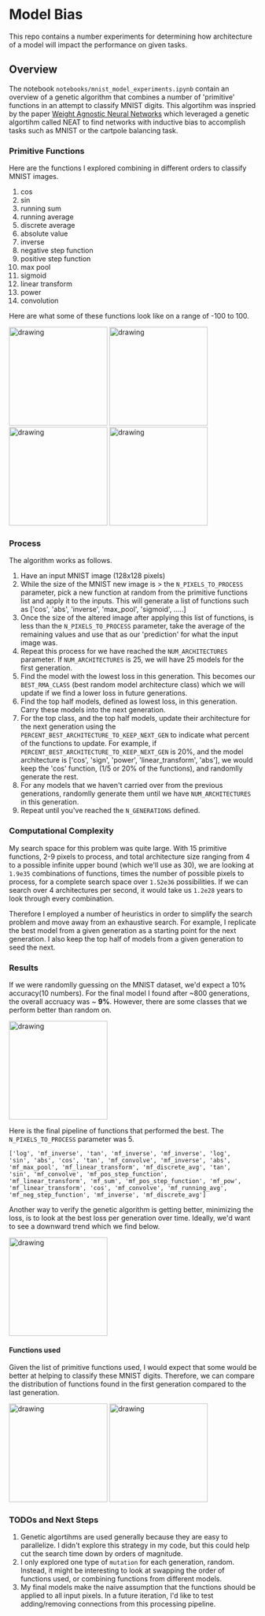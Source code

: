 #  Model Bias

This repo contains a number experiments for determining how architecture of a model will impact the performance on given tasks.

## Overview

The notebook `notebooks/mnist_model_experiments.ipynb` contain an overview of a genetic algorithm that combines a number of 'primitive' functions in an attempt to classify MNIST digits. This algortihm was inspried by the paper [Weight Agnostic Neural Networks](https://weightagnostic.github.io/) which leveraged a genetic algortihm called NEAT to find networks with inductive bias to accomplish tasks such as MNIST or the cartpole balancing task. 

### Primitive Functions

Here are the functions I explored combining in different orders to classify MNIST images. 

1. cos
2. sin
3. running sum
4. running average
5. discrete average
6. absolute value
7. inverse
8. negative step function
9.  positive step function
10. max pool
11. sigmoid
12. linear transform
13. power
14. convolution

Here are what some of these functions look like on a range of -100 to 100.

<image src="media/sum.png" alt="drawing" width = "200">
<image src="media/power.png" alt="drawing" width = "200">
<image src="media/positive_step.png" alt="drawing" width = "200">
<image src="media/log.png" alt="drawing" width = "200">


### Process

The algorithm works as follows. 
1. Have an input MNIST image (128x128 pixels)
2. While the size of the MNIST new image is > the `N_PIXELS_TO_PROCESS` parameter, pick a new function at random from the primitive functions list and apply it to the inputs. This will generate a list of functions such as ['cos', 'abs', 'inverse', 'max_pool', 'sigmoid', .....]
3. Once the size of the altered image after applying this list of functions, is less than the `N_PIXELS_TO_PROCESS` parameter, take the average of the remaining values and use that as our 'prediction' for what the input image was.
4. Repeat this process for we have reached the `NUM_ARCHITECTURES` parameter. If `NUM_ARCHITECTURES` is 25, we will have 25 models for the first generation. 
5. Find the model with the lowest loss in this generation. This becomes our `BEST_RMA_CLASS` (best random model architecture class) which we will update if we find a lower loss in future generations.
6. Find the top half models, defined as lowest loss, in this generation. Carry these models into the next generation.
7. For the top class, and the top half models, update their architecture for the next generation using the `PERCENT_BEST_ARCHITECTURE_TO_KEEP_NEXT_GEN` to indicate what percent of the functions to update. For example, if `PERCENT_BEST_ARCHITECTURE_TO_KEEP_NEXT_GEN` is 20%, and the model architecture is ['cos', 'sign', 'power', 'linear_transform', 'abs'], we would keep the 'cos' function, (1/5 or 20% of the functions), and randomlly generate the rest.
8. For any models that we haven't carried over from the previous generations, randomlly generate them until we have `NUM_ARCHITECTURES` in this generation. 
9. Repeat until you've reached the `N_GENERATIONS` defined.

### Computational Complexity

My search space for this problem was quite large. With 15 primitive functions, 2-9 pixels to process, and total architecture size ranging from 4 to a possible infinite upper bound (which we'll use as 30), we are looking at `1.9e35` combinations of functions, times the number of possible pixels to process, for a complete search space over `1.52e36` possibilities. If we can search over 4 architectures per second,  it would take us `1.2e28` years to look through every combination. 

 Therefore I employed a number of heuristics in order to simplify the search problem and move away from an exhaustive search. For example, I replicate the best model from a given generation as a starting point for the next generation. I also keep the top half of models from a given generation to seed the next. 

### Results

If we were randomlly guessing on the MNIST dataset, we'd expect a 10% accuracy(10 numbers). For the final model I found after ~800 generations, the overall accruacy was ~ **9%**.  However, there are some classes that we perform better than random on.


<image src="media/performance_per_class.png" alt="drawing" width = "200">

Here is the final pipeline of functions that performed the best.  The `N_PIXELS_TO_PROCESS` parameter was 5.

```
['log', 'mf_inverse', 'tan', 'mf_inverse', 'mf_inverse', 'log',
'sin', 'abs', 'cos', 'tan', 'mf_convolve', 'mf_inverse', 'abs',
'mf_max_pool', 'mf_linear_transform', 'mf_discrete_avg', 'tan',
'sin', 'mf_convolve', 'mf_pos_step_function',
'mf_linear_transform', 'mf_sum', 'mf_pos_step_function', 'mf_pow',
'mf_linear_transform', 'cos', 'mf_convolve', 'mf_running_avg',
'mf_neg_step_function', 'mf_inverse', 'mf_discrete_avg']
```


Another way to verify the genetic algorithm is getting better, minimizing the loss, is to look at the best loss per generation over time. Ideally, we'd want to see a downward trend which we find below. 

<image src="media/loss_per_generation.png" alt="drawing" width = "200">

#### Functions used

Given the list of primitive functions used, I would expect that some would be better at helping to classify these MNIST digits. Therefore, we can compare the distribution of functions found in the first generation compared to the last generation.

<image src="media/first_gen_functions.png" alt="drawing" width = "200">

<image src="media/last_gen_functions.png" alt="drawing" width = "200">

### TODOs and Next Steps

1. Genetic algortihms are used generally because they are easy to parallelize. I didn't explore this strategy in my code, but this could help cut the search time down by orders of magnitude.
2. I only explored one type of `mutation` for each generation, random. Instead, it might be interesting to look at swapping the order of functions used, or combining functions from different models.
3. My final models make the naive assumption that the functions should be applied to all input pixels. In a future iteration, I'd like to test adding/removing connections from this processing pipeline.